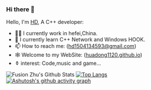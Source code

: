 ### Hi there 👋

Hello, I'm [HD](https://huadong1120.github.io/), A C++ developer:

- 👨‍💼 I currently work in hefei,China.
- 🏴󠁧󠁢󠁥 I currently learn C++ Network and Windows HOOK. 
- 📫 How to reach me: (hd1504134593@gmail.com)
- 🕸️ Welcome to my WebSite: ([huadong1120.github.io](https://huadong1120.github.io/))
- ⚱️ interest: Code,music and game...
<!--
- 👯 I’m looking to collaborate on ...
- 🤔 I’m looking for help with ...
-  Ask me about ...

- 😄 Pronouns: ...
- ⚡ Fun fact: ...
-->
![Fusion Zhu's Github Stats](https://github-readme-stats.vercel.app/api?username=HuaDong1120&show_icons=true&title_color=70a5fd&icon_color=bf91f3&text_color=38bdae&bg_color=1a1b27)   [![Top Langs](https://github-readme-stats.vercel.app/api/top-langs/?username=HuaDong1120&layout=donut)](https://github.com/anuraghazra/github-readme-stats)
[![Ashutosh's github activity graph](https://github-readme-activity-graph.vercel.app/graph?username=HuaDong1120&theme=tokyo-night)](https://github.com/ashutosh00710/github-readme-activity-graph)

